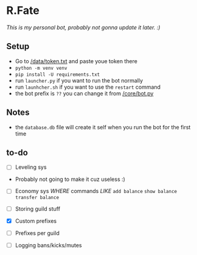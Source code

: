 # R.Fate

*This is my personal bot, probably not gonna update it later. :)*


## Setup
* Go to [/data/token.txt](https://github.com/nxtlo/R.Fate/blob/master/data/token.txt) and paste youe token there
* `python -m venv venv`
* `pip install -U requirements.txt`
* run `launcher.py` if you want to run the bot normally
* run `launhcher.sh` if you want to use the `restart` command
* the bot prefix is `??` you can change it from [/core/bot.py](https://github.com/nxtlo/R.Fate/blob/master/core/bot.py)


## Notes 

* the `database.db` file will create it self when you run the bot for the first time

## to-do

- [ ] Leveling sys
 * Probably not going to make it cuz useless :)
 
- [ ] Economy sys _WHERE_ commands _LIKE_ `add balance` `show balance` `transfer balance`

- [ ] Storing guild stuff

- [x] Custom prefixes

- [ ] Prefixes per guild

- [ ] Logging bans/kicks/mutes